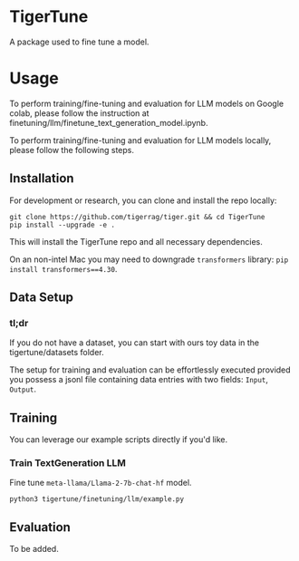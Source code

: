 
# TigerTune
A package used to fine tune a model.

# Usage
To perform training/fine-tuning and evaluation for LLM models on Google colab, please follow the instruction at finetuning/llm/finetune_text_generation_model.ipynb.

To perform training/fine-tuning and evaluation for LLM models locally, please follow the following steps.

## Installation

For development or research, you can clone and install the repo locally:
```shell
git clone https://github.com/tigerrag/tiger.git && cd TigerTune
pip install --upgrade -e .
```
This will install the TigerTune repo and all necessary dependencies.

On an non-intel Mac you may need to downgrade `transformers` library: `pip install transformers==4.30`.

## Data Setup
### tl;dr
If you do not have a dataset, you can start with ours toy data in the tigertune/datasets folder.

The setup for training and evaluation can be effortlessly executed provided you possess a jsonl file containing data entries with two fields: `Input`, `Output`. 

## Training

You can leverage our example scripts directly if you'd like.

### Train TextGeneration LLM

Fine tune `meta-llama/Llama-2-7b-chat-hf` model.
```shell
python3 tigertune/finetuning/llm/example.py 
```

## Evaluation

To be added.
